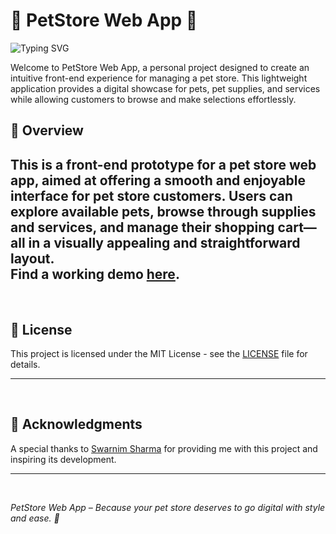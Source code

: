 # 🐾 PetStore Web App 🐾
![Typing SVG](https://readme-typing-svg.demolab.com?font=Noto+Sans&weight=100&size=14&duration=2000&pause=1000&color=F7F7F7&vCenter=true&width=600&lines=Your+one-stop+digital+solution+for+managing+all+pet+store+operations.)

Welcome to PetStore Web App, a personal project designed to create an intuitive front-end experience for managing a pet store. This lightweight application provides a digital showcase for pets, pet supplies, and services while allowing customers to browse and make selections effortlessly.

## 🌟 Overview
This is a front-end prototype for a pet store web app, aimed at offering a smooth and enjoyable interface for pet store customers. Users can explore available pets, browse through supplies and services, and manage their shopping cart—all in a visually appealing and straightforward layout.  
Find a working demo [here](https://pet-store-website-demo.vercel.app/).
---

<br>

## 📜 License
This project is licensed under the MIT License - see the [LICENSE](LICENSE) file for details.

---

<br>

## 🙌 Acknowledgments
A special thanks to [Swarnim Sharma](https://www.linkedin.com/in/swarnim-sharma/) for providing me with this project and inspiring its development.

---

<br>

*PetStore Web App – Because your pet store deserves to go digital with style and ease. 🐾*
